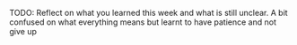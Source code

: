 TODO: Reflect on what you learned this week and what is still unclear.
A bit confused on what everything means but learnt to have patience and not give up 